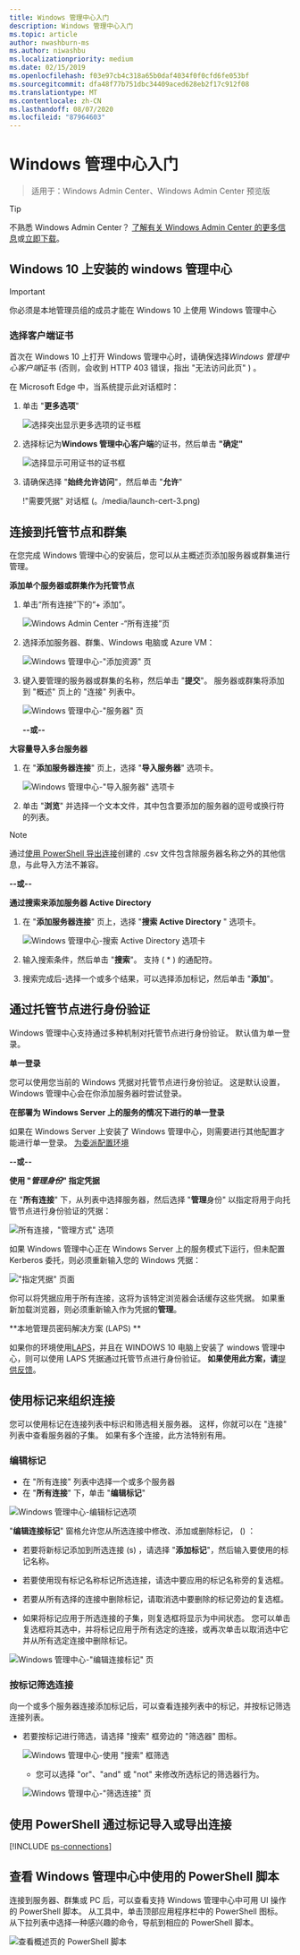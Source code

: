 ```yaml
---
title: Windows 管理中心入门
description: Windows 管理中心入门
ms.topic: article
author: nwashburn-ms
ms.author: niwashbu
ms.localizationpriority: medium
ms.date: 02/15/2019
ms.openlocfilehash: f03e97cb4c318a65b0daf4034f0f0cfd6fe053bf
ms.sourcegitcommit: dfa48f77b751dbc34409aced628eb2f17c912f08
ms.translationtype: MT
ms.contentlocale: zh-CN
ms.lasthandoff: 08/07/2020
ms.locfileid: "87964603"
---
```

# <a name="get-started-with-windows-admin-center"></a>Windows 管理中心入门

>适用于：Windows Admin Center、Windows Admin Center 预览版

> [!Tip]
> 不熟悉 Windows Admin Center？
> [了解有关 Windows Admin Center 的更多信息](../overview.md)或[立即下载](https://aka.ms/windowsadmincenter)。

## <a name="windows-admin-center-installed-on-windows-10"></a>Windows 10 上安装的 windows 管理中心

> [!IMPORTANT]
> 你必须是本地管理员组的成员才能在 Windows 10 上使用 Windows 管理中心

### <a name="selecting-a-client-certificate"></a>选择客户端证书

首次在 Windows 10 上打开 Windows 管理中心时，请确保选择*Windows 管理中心客户端*证书 (否则，会收到 HTTP 403 错误，指出 "无法访问此页" ) 。

在 Microsoft Edge 中，当系统提示此对话框时：

1. 单击 "**更多选项**"

    ![选择突出显示更多选项的证书框](../media/launch-cert-1.png)

2. 选择标记为**Windows 管理中心客户端**的证书，然后单击 **"确定"**

    ![选择显示可用证书的证书框](../media/launch-cert-2.png)

3. 请确保选择 "**始终允许访问**"，然后单击 "**允许**"

    !"需要凭据" 对话框 (。/media/launch-cert-3.png) 

## <a name="connecting-to-managed-nodes-and-clusters"></a>连接到托管节点和群集

在您完成 Windows 管理中心的安装后，您可以从主概述页添加服务器或群集进行管理。

 **添加单个服务器或群集作为托管节点**

1. 单击“所有连接”下的“+ 添加”。

   ![Windows Admin Center -“所有连接”页](../media/launch/addserver0.png)

2. 选择添加服务器、群集、Windows 电脑或 Azure VM：

   ![Windows 管理中心-"添加资源" 页](../media/launch/ChooseConnectionType.png)

3. 键入要管理的服务器或群集的名称，然后单击 "**提交**"。 服务器或群集将添加到 "概述" 页上的 "连接" 列表中。

   ![Windows 管理中心-"服务器" 页](../media/launch/addserver2.png)

   **--或--**

**大容量导入多台服务器**

 1. 在 "**添加服务器连接**" 页上，选择 "**导入服务器**" 选项卡。

    ![Windows 管理中心-"导入服务器" 选项卡](../media/launch/import-servers.png)

 2. 单击 "**浏览**" 并选择一个文本文件，其中包含要添加的服务器的逗号或换行符的列表。

> [!Note]
> 通过[使用 PowerShell 导出连接](#use-powershell-to-import-or-export-your-connections-with-tags)创建的 .csv 文件包含除服务器名称之外的其他信息，与此导入方法不兼容。

  **--或--**

**通过搜索来添加服务器 Active Directory**

 1. 在 "**添加服务器连接**" 页上，选择 "**搜索 Active Directory** " 选项卡。

    ![Windows 管理中心-搜索 Active Directory 选项卡](../media/launch/search-ad.png)

 2. 输入搜索条件，然后单击 "**搜索**"。 支持 ( * ) 的通配符。

 3. 搜索完成后-选择一个或多个结果，可以选择添加标记，然后单击 "**添加**"。

## <a name="authenticate-with-the-managed-node"></a>通过托管节点进行身份验证 ##

Windows 管理中心支持通过多种机制对托管节点进行身份验证。 默认值为单一登录。

**单一登录**

您可以使用您当前的 Windows 凭据对托管节点进行身份验证。 这是默认设置，Windows 管理中心会在你添加服务器时尝试登录。

**在部署为 Windows Server 上的服务的情况下进行的单一登录**

如果在 Windows Server 上安装了 Windows 管理中心，则需要进行其他配置才能进行单一登录。  [为委派配置环境](../configure/user-access-control.md)

**--或--**

**使用 "*管理身份*" 指定凭据**

在 "**所有连接**" 下，从列表中选择服务器，然后选择 "**管理**身份" 以指定将用于向托管节点进行身份验证的凭据：

![所有连接，"管理方式" 选项](../media/launch-use-6.png)

如果 Windows 管理中心正在 Windows Server 上的服务模式下运行，但未配置 Kerberos 委托，则必须重新输入您的 Windows 凭据：

!["指定凭据" 页面](../media/launch-use-7.png)

你可以将凭据应用于所有连接，这将为该特定浏览器会话缓存这些凭据。 如果重新加载浏览器，则必须重新输入作为凭据的**管理**。

**本地管理员密码解决方案 (LAPS) **

如果你的环境使用[LAPS](https://technet.microsoft.com/mt227395.aspx)，并且在 WINDOWS 10 电脑上安装了 windows 管理中心，则可以使用 LAPS 凭据通过托管节点进行身份验证。 **如果使用此方案，请**[提供反馈](https://aka.ms/WACFeedback)。

## <a name="using-tags-to-organize-your-connections"></a>使用标记来组织连接

您可以使用标记在连接列表中标识和筛选相关服务器。  这样，你就可以在 "连接" 列表中查看服务器的子集。  如果有多个连接，此方法特别有用。

### <a name="edit-tags"></a>编辑标记

* 在 "所有连接" 列表中选择一个或多个服务器
* 在 "**所有连接**" 下，单击 "**编辑标记**"

![Windows 管理中心-编辑标记选项](../media/launch/tags-5.png)

"**编辑连接标记**" 窗格允许您从所选连接中修改、添加或删除标记， () ：

* 若要将新标记添加到所选连接 (s) ，请选择 "**添加标记**"，然后输入要使用的标记名称。

* 若要使用现有标记名称标记所选连接，请选中要应用的标记名称旁的复选框。

* 若要从所有选择的连接中删除标记，请取消选中要删除的标记旁边的复选框。

* 如果将标记应用于所选连接的子集，则复选框将显示为中间状态。 您可以单击复选框将其选中，并将标记应用于所有选定的连接，或再次单击以取消选中它并从所有选定连接中删除标记。

![Windows 管理中心-"编辑连接标记" 页](../media/launch/tags-6.png)

### <a name="filter-connections-by-tag"></a>按标记筛选连接

向一个或多个服务器连接添加标记后，可以查看连接列表中的标记，并按标记筛选连接列表。

* 若要按标记进行筛选，请选择 "搜索" 框旁边的 "筛选器" 图标。

   ![Windows 管理中心-使用 "搜索" 框筛选](../media/launch/tags-7.png)

   * 您可以选择 "or"、"and" 或 "not" 来修改所选标记的筛选器行为。

   ![Windows 管理中心-"筛选连接" 页](../media/launch/tags-8.png)

## <a name="use-powershell-to-import-or-export-your-connections-with-tags"></a>使用 PowerShell 通过标记导入或导出连接

[!INCLUDE [ps-connections](../includes/ps-connections.md)]

## <a name="view-powershell-scripts-used-in-windows-admin-center"></a>查看 Windows 管理中心中使用的 PowerShell 脚本

连接到服务器、群集或 PC 后，可以查看支持 Windows 管理中心中可用 UI 操作的 PowerShell 脚本。 从工具中，单击顶部应用程序栏中的 PowerShell 图标。 从下拉列表中选择一种感兴趣的命令，导航到相应的 PowerShell 脚本。

![查看概述页的 PowerShell 脚本](../media/launch/showscript.png)
